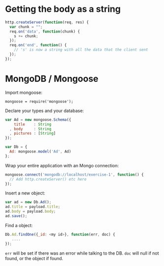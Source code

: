 Getting the body as a string
============================

~~~javascript
http.createServer(function(req, res) {
  var chunk = "";
  req.on('data', function(chunk) {
    s += chunk;
  });
  req.on('end', function() {
    // 's' is now a string with all the data that the client sent
  });
});
~~~

MongoDB / Mongoose
==================

Import mongoose:

    mongoose = require('mongoose');

Declare your types and your database:

~~~javascript
var Ad = new mongoose.Schema({
    title    : String
  , body     : String
  , pictures : [String]
});

var Db = {
  Ad: mongoose.model('Ad', Ad)
};
~~~

Wrap your entire application with an Mongo connection:

~~~javascript
mongoose.connect('mongodb://localhost/exercise-1', function() {
  // Add http.createServer() etc here
});
~~~

Insert a new object:

~~~javascript
var ad = new Db.Ad();
ad.title = payload.title;
ad.body = payload.body;
ad.save();
~~~

Find a object:

~~~javascript
Db.Ad.findOne({_id: <my id>}, function(err, doc) {
   ....
});
~~~

<!-- _foo -->

`err` will be set if there was an error while talking to the DB. `doc`
will null if not found, or the object if found.

<!-- vim: set ft=markdown: -->
